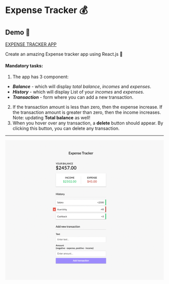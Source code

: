 # Expense Tracker 💰

## Demo 🎯
[EXPENSE TRACKER APP](https://defaultsabina.github.io/expense-tracker-app)


Create an amazing Expense tracker app using React.js 🚀

#### Mandatory tasks:
1. The app has 3 component: 
  - ***Balance*** - which will display *total balance*, *incomes* and *expenses*.
  - ***History*** - which will display List of your *incomes* and *expenses*.
  - ***Transaction*** - form where you can add a new transaction.
2. If the transaction amount is less than zero, then the expense increase. If the transaction amount is greater than zero, then the income increases. Note: updating **Total balance** as well!
3. When you hover over any transaction, a **delete** button should appear. By clicking this button, you can delete any transaction.




---
<img src="./expense.png"/>
